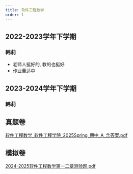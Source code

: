 ```yaml
---
title: 软件工程数学
order: 1
---
```



## 2022-2023学年下学期

### 韩莉

- 老师人挺好的, 教的也挺好
- 作业量适中

## 2023-2024学年下学期

### 韩莉

## 真题卷

[软件工程数学_软件工程学院_2025Spring_期中_A_含答案.pdf](../res/%E8%BD%AF%E4%BB%B6%E5%B7%A5%E7%A8%8B%E5%AD%A6%E9%99%A2/%E8%BD%AF%E4%BB%B6%E5%B7%A5%E7%A8%8B%E6%95%B0%E5%AD%A6/%E7%9C%9F%E9%A2%98%E5%8D%B7/%E8%BD%AF%E4%BB%B6%E5%B7%A5%E7%A8%8B%E6%95%B0%E5%AD%A6_%E8%BD%AF%E4%BB%B6%E5%B7%A5%E7%A8%8B%E5%AD%A6%E9%99%A2_2025Spring_%E6%9C%9F%E4%B8%AD_A_%E5%90%AB%E7%AD%94%E6%A1%88.pdf)

## 模拟卷

[2024-2025软件工程数学第一二章测验题.pdf](../res/%E8%BD%AF%E4%BB%B6%E5%B7%A5%E7%A8%8B%E5%AD%A6%E9%99%A2/%E8%BD%AF%E4%BB%B6%E5%B7%A5%E7%A8%8B%E6%95%B0%E5%AD%A6/%E6%A8%A1%E6%8B%9F%E5%8D%B7/2024-2025%E8%BD%AF%E4%BB%B6%E5%B7%A5%E7%A8%8B%E6%95%B0%E5%AD%A6%E7%AC%AC%E4%B8%80%E4%BA%8C%E7%AB%A0%E6%B5%8B%E9%AA%8C%E9%A2%98.pdf)
